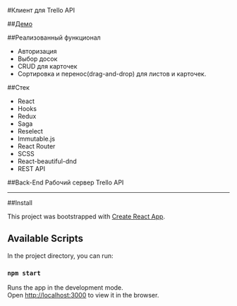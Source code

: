 #Клиент для Trello API

##[Демо](https://isvk.github.io/trello/build/#/)

##Реализованный функционал
* Авторизация
* Выбор досок
* CRUD для карточек
* Сортировка и перенос(drag-and-drop) для листов и карточек.

##Стек
* React
* Hooks
* Redux
* Saga
* Reselect
* Immutable.js
* React Router
* SCSS
* React-beautiful-dnd
* REST API

##Back-End
Рабочий сервер Trello API

---

##Install

This project was bootstrapped with [Create React App](https://github.com/facebook/create-react-app).

## Available Scripts

In the project directory, you can run:

### `npm start`

Runs the app in the development mode.<br />
Open [http://localhost:3000](http://localhost:3000) to view it in the browser.
